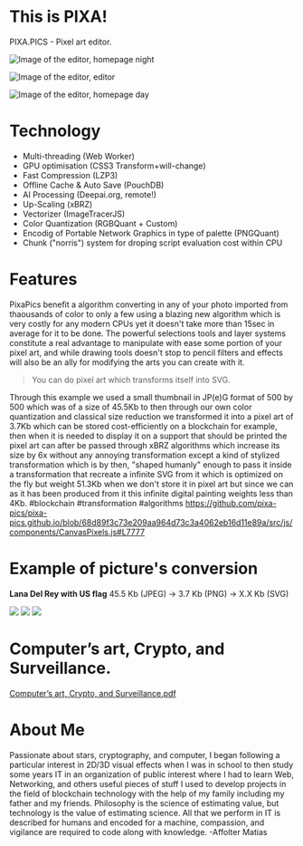 # This is PIXA!

PIXA.PICS - Pixel art editor.

![Image of the editor, homepage night](https://github.com/pixa-pics/pixa-pics.github.io/blob/main/doc/screenshots/ScreenshotHomeTwo.png)

![Image of the editor, editor](https://github.com/pixa-pics/pixa-pics.github.io/blob/main/doc/screenshots/ScreenshotEditor.png)

![Image of the editor, homepage day](https://github.com/pixa-pics/pixa-pics.github.io/blob/main/doc/screenshots/ScreenshotHomeOne.png)

# Technology

 * Multi-threading (Web Worker)
 * GPU optimisation (CSS3 Transform+will-change)
 * Fast Compression (LZP3)
 * Offline Cache & Auto Save (PouchDB)
 * AI Processing (Deepai.org, remote!)
 * Up-Scaling (xBRZ)
 * Vectorizer (ImageTracerJS)
 * Color Quantization (RGBQuant + Custom)
 * Encodig of Portable Network Graphics in type of palette (PNGQuant)
 * Chunk ("norris") system for droping script evaluation cost within CPU

# Features

PixaPics benefit a algorithm converting in any of your photo imported from thaousands of color to only a few using a blazing new algorithm which is very costly for any modern CPUs yet it doesn't take more than 15sec in average for it to be done. The powerful selections tools and layer systems constitute a real advantage to manipulate with ease some portion of your pixel art, and while drawing tools doesn't stop to pencil filters and effects will also be an ally for modifying the arts you can create with it.

> You can do pixel art which transforms itself into SVG.

Through this example we used a small thumbnail in JP(e)G format of 500 by 500 which was of a size of 45.5Kb to then through our own color quantization and classical size reduction we transformed it into a pixel art of 3.7Kb which can be stored cost-efficiently on a blockchain for example, then when it is needed to display it on a support that should be printed the pixel art can after be passed through xBRZ algorithms which increase its size by 6x without any annoying transformation except a kind of stylized transformation which is by then, "shaped humanly" enough to pass it inside a transformation that recreate a infinite SVG from it which is optimized on the fly but weight 51.3Kb when we don't store it in pixel art but since we can as it has been produced from it this infinite digital painting weights less than 4Kb. #blockchain #transformation #algorithms https://github.com/pixa-pics/pixa-pics.github.io/blob/68d89f3c73e209aa964d73c3a4062eb16d11e89a/src/js/components/CanvasPixels.js#L7777

# Example of picture's conversion

**Lana Del Rey with US flag** 45.5 Kb (JPEG) -> 3.7 Kb (PNG) -> X.X Kb (SVG)

![](https://steemitimages.com/265x265/https://github.com/pixa-pics/pixa-pics.github.io/blob/main/doc/test/LDR%20JPG.jpg?raw=true)
![](https://steemitimages.com/265x265/https://github.com/pixa-pics/pixa-pics.github.io/blob/main/doc/test/LDR%20PNG.png?raw=true)
![](https://steemitimages.com/265x265/https://github.com/pixa-pics/pixa-pics.github.io/blob/main/doc/test/LDR%20SVG.png?raw=true)

# Computer’s art, Crypto, and Surveillance.

[Computer’s art, Crypto, and Surveillance.pdf](https://github.com/pixa-pics/pixa-pics.github.io/raw/main/src/files/Computer%E2%80%99s%20art%2C%20Crypto%2C%20and%20Surveillance.pdf)

# About Me

Passionate about stars, cryptography, and computer, I began following a particular interest in 2D/3D visual effects when I was in school to then study some years IT in an organization of public interest where I had to learn Web, Networking, and others useful pieces of stuff I used to develop projects in the field of blockchain technology with the help of my family including my father and my friends.
Philosophy is the science of estimating value, but technology is the value of estimating science. All that we perform in IT is described for humans and encoded for a machine, compassion, and vigilance are required to code along with knowledge.
-Affolter Matias


